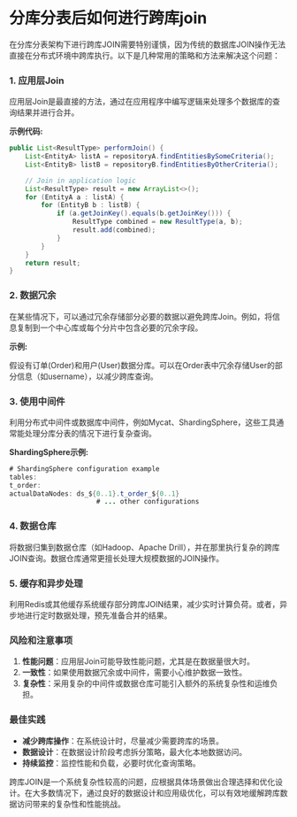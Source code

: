 # 分库分表后如何进行跨库join

<font style="color:rgba(0, 0, 0, 0.82);">在分库分表架构下进行跨库JOIN需要特别谨慎，因为传统的数据库JOIN操作无法直接在分布式环境中跨库执行。以下是几种常用的策略和方法来解决这个问题：</font>

### <font style="color:rgba(0, 0, 0, 0.82);">1. 应用层Join</font>

<font style="color:rgba(0, 0, 0, 0.82);">应用层Join是最直接的方法，通过在应用程序中编写逻辑来处理多个数据库的查询结果并进行合并。</font>

**<font style="color:rgba(0, 0, 0, 0.82);">示例代码:</font>**

```java
public List<ResultType> performJoin() {  
    List<EntityA> listA = repositoryA.findEntitiesBySomeCriteria();  
    List<EntityB> listB = repositoryB.findEntitiesByOtherCriteria();  

    // Join in application logic  
    List<ResultType> result = new ArrayList<>();  
    for (EntityA a : listA) {  
        for (EntityB b : listB) {  
            if (a.getJoinKey().equals(b.getJoinKey())) {  
                ResultType combined = new ResultType(a, b);  
                result.add(combined);  
            }  
        }  
    }  
    return result;  
}
```

### <font style="color:rgba(0, 0, 0, 0.82);">2. 数据冗余</font>

<font style="color:rgba(0, 0, 0, 0.82);">在某些情况下，可以通过冗余存储部分必要的数据以避免跨库Join。例如，将信息复制到一个中心库或每个分片中包含必要的冗余字段。</font>

**<font style="color:rgba(0, 0, 0, 0.82);">示例:</font>**

<font style="color:rgba(0, 0, 0, 0.82);">假设有订单(Order)和用户(User)数据分库。可以在Order表中冗余存储User的部分信息（如username），以减少跨库查询。</font>

### <font style="color:rgba(0, 0, 0, 0.82);">3. 使用中间件</font>

<font style="color:rgba(0, 0, 0, 0.82);">利用分布式中间件或数据库中间件，例如Mycat、ShardingSphere，这些工具通常能处理分库分表的情况下进行复杂查询。</font>

**<font style="color:rgba(0, 0, 0, 0.82);">ShardingSphere示例:</font>**

```java
# ShardingSphere configuration example  
tables:  
t_order:  
actualDataNodes: ds_${0..1}.t_order_${0..1}  
                      # ... other configurations
```

### <font style="color:rgba(0, 0, 0, 0.82);">4. 数据仓库</font>

<font style="color:rgba(0, 0, 0, 0.82);">将数据归集到数据仓库（如Hadoop、Apache Drill），并在那里执行复杂的跨库JOIN查询。数据仓库通常更擅长处理大规模数据的JOIN操作。</font>

### <font style="color:rgba(0, 0, 0, 0.82);">5. 缓存和异步处理</font>

<font style="color:rgba(0, 0, 0, 0.82);">利用Redis或其他缓存系统缓存部分跨库JOIN结果，减少实时计算负荷。或者，异步地进行定时数据处理，预先准备合并的结果。</font>

### <font style="color:rgba(0, 0, 0, 0.82);">风险和注意事项</font>

1. **<font style="color:rgba(0, 0, 0, 0.82);">性能问题</font>**<font style="color:rgba(0, 0, 0, 0.82);">：应用层Join可能导致性能问题，尤其是在数据量很大时。</font>
2. **<font style="color:rgba(0, 0, 0, 0.82);">一致性</font>**<font style="color:rgba(0, 0, 0, 0.82);">：如果使用数据冗余或中间件，需要小心维护数据一致性。</font>
3. **<font style="color:rgba(0, 0, 0, 0.82);">复杂性</font>**<font style="color:rgba(0, 0, 0, 0.82);">：采用复杂的中间件或数据仓库可能引入额外的系统复杂性和运维负担。</font>

### <font style="color:rgba(0, 0, 0, 0.82);">最佳实践</font>

+ **<font style="color:rgba(0, 0, 0, 0.82);">减少跨库操作</font>**<font style="color:rgba(0, 0, 0, 0.82);">：在系统设计时，尽量减少需要跨库的场景。</font>
+ **<font style="color:rgba(0, 0, 0, 0.82);">数据设计</font>**<font style="color:rgba(0, 0, 0, 0.82);">：在数据设计阶段考虑拆分策略，最大化本地数据访问。</font>
+ **<font style="color:rgba(0, 0, 0, 0.82);">持续监控</font>**<font style="color:rgba(0, 0, 0, 0.82);">：监控性能和负载，必要时优化查询策略。</font>

<font style="color:rgba(0, 0, 0, 0.82);">跨库JOIN是一个系统复杂性较高的问题，应根据具体场景做出合理选择和优化设计。在大多数情况下，通过良好的数据设计和应用级优化，可以有效地缓解跨库数据访问带来的复杂性和性能挑战。</font>
